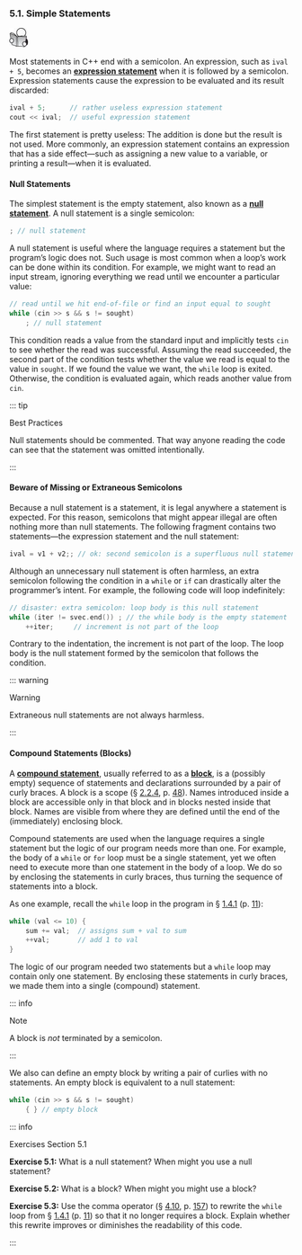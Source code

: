 <h3 id="filepos1233029">5.1. Simple Statements</h3>
<img alt="Image" src="/images/00009.jpg"/>
<p>Most statements in C++ end with a semicolon. An expression, such as <code>ival + 5</code>, becomes an <strong><a href="061-defined_terms.html#filepos1406557" id="filepos1233374">expression statement</a></strong> when it is followed by a semicolon. Expression statements cause the expression to be evaluated and its result discarded:</p>

```c++
ival + 5;      // rather useless expression statement
cout << ival;  // useful expression statement
```

<p>The first statement is pretty useless: The addition is done but the result is not used. More commonly, an expression statement contains an expression that has a side effect—such as assigning a new value to a variable, or printing a result—when it is evaluated.</p>
<h4>Null Statements</h4>
<p>The simplest statement is the empty statement, also known as a <strong><a href="061-defined_terms.html#filepos1409102" id="filepos1234682">null statement</a></strong>. A null statement is a single semicolon:</p>

```c++
; // null statement
```

<p>A null statement is useful where the language requires a statement but the program’s logic does not. Such usage is most common when a loop’s work can be done within its condition. For example, we might want to read an input stream, ignoring everything we read until we encounter a particular value:</p>

```c++
// read until we hit end-of-file or find an input equal to sought
while (cin >> s && s != sought)
    ; // null statement
```

<p>This condition reads a value from the standard input and implicitly tests <code>cin</code> to see whether the read was successful. Assuming the read succeeded, the second part of the condition tests whether the value we read is equal to the value in <code>sought</code>. If we found the value we want, the <code>while</code> loop is exited. Otherwise, the condition is evaluated again, which reads another value from <code>cin</code>.</p>

::: tip
<p>Best Practices</p>
<p>Null statements should be commented. That way anyone reading the code can see that the statement was omitted intentionally.</p>
:::

<h4>Beware of Missing or Extraneous Semicolons</h4>
<p>Because a null statement is a statement, it is legal anywhere a statement is expected. For this reason, semicolons that might appear illegal are often nothing more than null statements. The following fragment contains two statements—the expression statement and the null statement:</p>
<p><a id="filepos1237722"></a></p>

```c++
ival = v1 + v2;; // ok: second semicolon is a superfluous null statement
```

<p>Although an unnecessary null statement is often harmless, an extra semicolon following the condition in a <code>while</code> or <code>if</code> can drastically alter the programmer’s intent. For example, the following code will loop indefinitely:</p>

```c++
// disaster: extra semicolon: loop body is this null statement
while (iter != svec.end()) ; // the while body is the empty statement
    ++iter;     // increment is not part of the loop
```

<p>Contrary to the indentation, the increment is not part of the loop. The loop body is the null statement formed by the semicolon that follows the condition.</p>

::: warning
<p>Warning</p>
<p>Extraneous null statements are not always harmless.</p>
:::

<h4>Compound Statements (Blocks)</h4>
<p>A <strong><a href="061-defined_terms.html#filepos1402443" id="filepos1240117">compound statement</a></strong>, usually referred to as a <strong><a href="061-defined_terms.html#filepos1400527" id="filepos1240223">block</a></strong>, is a (possibly empty) sequence of statements and declarations surrounded by a pair of curly braces. A block is a scope (§ <a href="022-2.2._variables.html#filepos382972">2.2.4</a>, p. <a href="022-2.2._variables.html#filepos382972">48</a>). Names introduced inside a block are accessible only in that block and in blocks nested inside that block. Names are visible from where they are defined until the end of the (immediately) enclosing block.</p>
<p>Compound statements are used when the language requires a single statement but the logic of our program needs more than one. For example, the body of a <code>while</code> or <code>for</code> loop must be a single statement, yet we often need to execute more than one statement in the body of a loop. We do so by enclosing the statements in curly braces, thus turning the sequence of statements into a block.</p>
<p>As one example, recall the <code>while</code> loop in the program in § <a href="014-1.4._flow_of_control.html#filepos166704">1.4.1</a> (p. <a href="014-1.4._flow_of_control.html#filepos166704">11</a>):</p>

```c++
while (val <= 10) {
    sum += val;  // assigns sum + val to sum
    ++val;       // add 1 to val
}
```

<p>The logic of our program needed two statements but a <code>while</code> loop may contain only one statement. By enclosing these statements in curly braces, we made them into a single (compound) statement.</p>

::: info
<p>Note</p>
<p>A block is <em>not</em> terminated by a semicolon.</p>
:::

<p>We also can define an empty block by writing a pair of curlies with no statements. An empty block is equivalent to a null statement:</p>

```c++
while (cin >> s && s != sought)
    { } // empty block
```

::: info
<a id="filepos1243923"></a><p>Exercises Section 5.1</p>
<p><strong>Exercise 5.1:</strong> What is a null statement? When might you use a null statement?</p>
<p><strong>Exercise 5.2:</strong> What is a block? When might you might use a block?</p>
<p><strong>Exercise 5.3:</strong> Use the comma operator (§ <a href="048-4.10._comma_operator.html#filepos1151213">4.10</a>, p. <a href="048-4.10._comma_operator.html#filepos1151213">157</a>) to rewrite the <code>while</code> loop from § <a href="014-1.4._flow_of_control.html#filepos166704">1.4.1</a> (p. <a href="014-1.4._flow_of_control.html#filepos166704">11</a>) so that it no longer requires a block. Explain whether this rewrite improves or diminishes the readability of this code.</p>
:::
